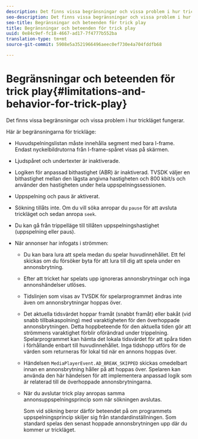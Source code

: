 ```yaml
---
description: Det finns vissa begränsningar och vissa problem i hur trickläget fungerar.
seo-description: Det finns vissa begränsningar och vissa problem i hur trickläget fungerar.
seo-title: Begränsningar och beteenden för trick play
title: Begränsningar och beteenden för trick play
uuid: 0e84c9ef-fc18-4667-ad17-7f4777b552ba
translation-type: tm+mt
source-git-commit: 5908e5a3521966496aeec0ef730e4a704fddfb68

---
```



# Begränsningar och beteenden för trick play{#limitations-and-behavior-for-trick-play}

Det finns vissa begränsningar och vissa problem i hur trickläget fungerar.

<!--<a id="section_8B88E281A0FA4661B4C2C70A0ABED57C"></a>-->

Här är begränsningarna för trickläge:

* Huvudspelningslistan måste innehålla segment med bara I-frame. Endast nyckelbildrutorna från I-frame-spåret visas på skärmen.
* Ljudspåret och undertexter är inaktiverade.
* Logiken för anpassad bithastighet (ABR) är inaktiverad. TVSDK väljer en bithastighet mellan den lägsta angivna hastigheten och 800 kbit/s och använder den hastigheten under hela uppspelningssessionen.
* Uppspelning och paus är aktiverat.
* Sökning tillåts inte. Om du vill söka anropar du `pause` för att avsluta trickläget och sedan anropa `seek`.

* Du kan gå från trippelläge till tillåten uppspelningshastighet (uppspelning eller paus).
* När annonser har infogats i strömmen:

   * Du kan bara lura att spela medan du spelar huvudinnehållet. Ett fel skickas om du försöker byta för att lura till dig att spela under en annonsbrytning.
   * Efter att tricket har spelats upp ignoreras annonsbrytningar och inga annonshändelser utlöses.
   * Tidslinjen som visas av TVSDK för spelarprogrammet ändras inte även om annonsbrytningar hoppas över.
   * Det aktuella tidsvärdet hoppar framåt (snabbt framåt) eller bakåt (vid snabb tillbakaspolning) med varaktigheten för den överhoppade annonsbrytningen. Detta hoppbeteende för den aktuella tiden gör att strömmens varaktighet förblir oförändrad under trippelning. Spelarprogrammet kan hämta det lokala tidsvärdet för att spåra tiden i förhållande enbart till huvudinnehållet. Inga tidshopp utförs för de värden som returneras för lokal tid när en annons hoppas över.
   * Händelsen `MediaPlayerEvent.AD_BREAK_SKIPPED` skickas omedelbart innan en annonsbrytning håller på att hoppas över. Spelaren kan använda den här händelsen för att implementera anpassad logik som är relaterad till de överhoppade annonsbrytningarna.
   * När du avslutar trick play anropas samma annonsuppspelningsprincip som när sökningen avslutas.

      Som vid sökning beror därför beteendet på om programmets uppspelningsprincip skiljer sig från standardinställningen. Som standard spelas den senast hoppade annonsbrytningen upp där du kommer ur trickläget.

